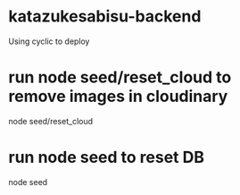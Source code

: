 # katazukesabisu-backend

Using cyclic to deploy

# run node seed/reset_cloud to remove images in cloudinary
node seed/reset_cloud
# run node seed to reset DB
node seed